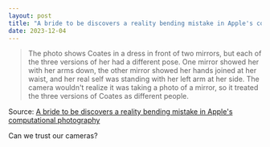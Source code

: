 ```yaml
---
layout: post
title: "A bride to be discovers a reality bending mistake in Apple's computational photography"
date: 2023-12-04
---
```


> The photo shows Coates in a dress in front of two mirrors, but each of
the three versions of her had a different pose. One mirror showed her with
her arms down, the other mirror showed her hands joined at her waist, and
her real self was standing with her left arm at her side. The camera
wouldn't realize it was taking a photo of a mirror, so it treated the three
versions of Coates as different people.

Source: [A bride to be discovers a reality bending mistake in Apple's
computational photography](
https://appleinsider.com/articles/23/11/30/a-bride-to-be-discovers-a-reality-bending-mistake-in-apples-computational-photography
)

Can we trust our cameras?

